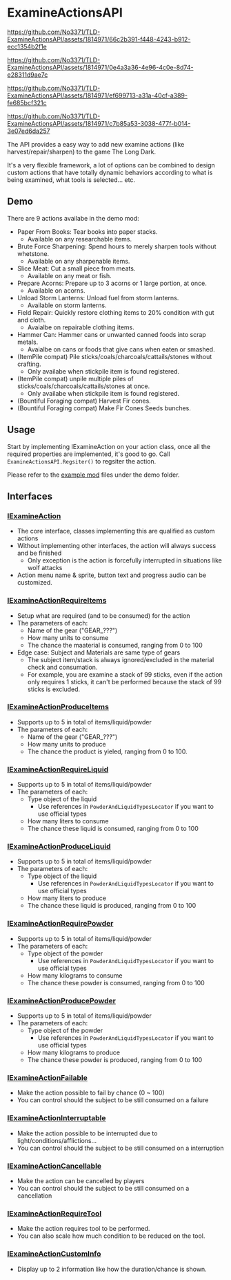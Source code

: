 # ExamineActionsAPI

https://github.com/No3371/TLD-ExamineActionsAPI/assets/1814971/66c2b391-f448-4243-b912-ecc1354b2f1e

https://github.com/No3371/TLD-ExamineActionsAPI/assets/1814971/0e4a3a36-4e96-4c0e-8d74-e28311d9ae7c

https://github.com/No3371/TLD-ExamineActionsAPI/assets/1814971/ef699713-a31a-40cf-a389-fe685bcf321c

https://github.com/No3371/TLD-ExamineActionsAPI/assets/1814971/c7b85a53-3038-477f-b014-3e07ed6da257

The API provides a easy way to add new examine actions (like harvest/repair/sharpen) to the game The Long Dark.

It's a very flexible framework, a lot of options can be combined to design custom actions that have totally dynamic behaviors according to what is being examined, what tools is selected... etc.

## Demo

There are 9 actions availabe in the demo mod:

- Paper From Books: Tear books into paper stacks.
    - Available on any researchable items.
- Brute Force Sharpening: Spend hours to merely sharpen tools without whetstone.
    - Available on any sharpenable items.
- Slice Meat: Cut a small piece from meats.
    - Available on any meat or fish.
- Prepare Acorns: Prepare up to 3 acorns or 1 large portion, at once.
    - Available on acorns.
- Unload Storm Lanterns: Unload fuel from storm lanterns.
    - Available on storm lanterns.
- Field Repair: Quickly restore clothing items to 20% condition with gut and cloth.
    - Avaialbe on repairable clothing items.
- Hammer Can: Hammer cans or unwanted canned foods into scrap metals.
    - Avaialbe on cans or foods that give cans when eaten or smashed.
- (ItemPile compat) Pile sticks/coals/charcoals/cattails/stones without crafting.
    - Only availabe when stickpile item is found registered.
- (ItemPile compat) unpile multiple piles of sticks/coals/charcoals/cattails/stones at once.
    - Only availabe when stickpile item is found registered.
- (Bountiful Foraging compat) Harvest Fir cones.
- (Bountiful Foraging compat) Make Fir Cones Seeds bunches.

## Usage

Start by implementing IExamineAction on your action class, once all the required properties are implemented, it's good to go. Call  `ExamineActionsAPI.Regsiter()` to regsiter the action.

Please refer to the [example mod](https://github.com/No3371/TLD-ExamineActionsAPI/blob/master/demo/ThingsToDo.cs) files under the demo folder.

## Interfaces

### [IExamineAction](api/Interfaces/IExamineAction.cs)

- The core interface, classes implementing this are qualified as custom actions
- Without implementing other interfaces, the action will always success and be finished
    - Only exception is the action is forcefully interrupted in situations like wolf attacks
- Action menu name & sprite, button text and progress audio can be customized.

### [IExamineActionRequireItems](api/Interfaces/IExamineActionRequireItems.cs)

- Setup what are required (and to be consumed) for the action
- The parameters of each:
    - Name of the gear ("GEAR_???")
    - How many units to consume
    - The chance the maaterial is consumed, ranging from 0 to 100
- Edge case: Subject and Materials are same type of gears
    - The subject item/stack is always ignored/excluded in the material check and consumation.
    - For example, you are examine a stack of 99 sticks, even if the action only requires 1 sticks, it can't be performed because the stack of 99 sticks is excluded.

### [IExamineActionProduceItems](api/Interfaces/IExamineActionProduceItems.cs)

- Supports up to 5 in total of items/liquid/powder
- The parameters of each:
    - Name of the gear ("GEAR_???")
    - How many units to produce
    - The chance the product is yieled, ranging from 0 to 100.

### [IExamineActionRequireLiquid](api/Interfaces/IExamineActionRequireLiquid.cs)

- Supports up to 5 in total of items/liquid/powder
- The parameters of each:
    - Type object of the liquid
        - Use references in `PowderAndLiquidTypesLocator` if you want to use official types
    - How many liters to consume
    - The chance these liquid is consumed, ranging from 0 to 100

### [IExamineActionProduceLiquid](api/Interfaces/IExamineActionProduceLiquid.cs)

- Supports up to 5 in total of items/liquid/powder
- The parameters of each:
    - Type object of the liquid
        - Use references in `PowderAndLiquidTypesLocator` if you want to use official types
    - How many liters to produce
    - The chance these liquid is produced, ranging from 0 to 100
  
### [IExamineActionRequirePowder](api/Interfaces/IExamineActionRequirePowder.cs)

- Supports up to 5 in total of items/liquid/powder
- The parameters of each:
    - Type object of the powder
        - Use references in `PowderAndLiquidTypesLocator` if you want to use official types
    - How many kilograms to consume
    - The chance these powder is consumed, ranging from 0 to 100

### [IExamineActionProducePowder](api/Interfaces/IExamineActionProducePowder.cs)

- Supports up to 5 in total of items/liquid/powder
- The parameters of each:
    - Type object of the powder
        - Use references in `PowderAndLiquidTypesLocator` if you want to use official types
    - How many kilograms to produce
    - The chance these powder is produced, ranging from 0 to 100

### [IExamineActionFailable](api/Interfaces/IExamineActionFailable.cs)

- Make the action possible to fail by chance (0 ~ 100)
- You can control should the subject to be still consumed on a failure

### [IExamineActionInterruptable](api/Interfaces/IExamineActionInterruptable.cs)

- Make the action possible to be interrupted due to light/conditions/afflictions...
- You can control should the subject to be still consumed on a interruption

### [IExamineActionCancellable](api/Interfaces/IExamineActionCancellable.cs)

- Make the action can be cancelled by players
- You can control should the subject to be still consumed on a cancellation
  
### [IExamineActionRequireTool](api/Interfaces/IExamineActionRequireTool.cs)

- Make the action requires tool to be performed.
- You can also scale how much condition to be reduced on the tool.

### [IExamineActionCustomInfo](api/Interfaces/IExamineActionCustomInfo.cs)

- Display up to 2 information like how the duration/chance is shown.
